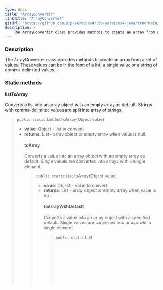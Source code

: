 ```yaml
---
type: docs
title: "ArrayConverter"
linkTitle: "ArrayConverter"
gitUrl: "https://github.com/pip-services4/pip-services4-java/tree/main/pip-services4-commons-java"
description: > 
    The ArrayConverter class provides methods to create an array from a set of values.
---
```


### Description
The ArrayConverter class provides methods to create an array from a set of values. These values can be in the form of a list,  a single value or a string of comma-delimited values.    

### Static methods

#### listToArray
Converts a list into an array object with an empty array as default.
Strings with comma-delimited values are split into array of strings.


> `public static` List<Object> listToArray(Object value)

- **value**: Object - list to convert.
- **returns**: List<Object> - array object or empty array when value is null.


#### toArray
Converts a value into an array object with an empty array as default.
Single values are converted into arrays with a single element.

> `public static` List<Object> toArray(Object value)

- **value**: Object - value to convert.
- **returns**: List<Object> - array object or empty array when value is null.

#### toArrayWithDefault
Converts a value into an array object with a specified default.
Single values are converted into arrays with a single element.

> `public static` List<Object> toArrayWithDefault(Object value, List<Object> defaultValue)

- **value**: Object - value to convert.
- **defaultValue**: List<Object> - default array object.
- **returns**: List<Object> - array object or default array when value is null.

#### toNullableArray
Converts a value into an array object.
Single values are converted into arrays with a single element.

> `public static` List<Object> toNullableArray(Object value)

- **value**: Object - value to convert.
- **returns**: List<Object> - array object or null when value is null.

### Examples

```java
{
  List<Object> value1 = ArrayConverter.toArray(1);        // Result: [1]
  List<Object> value2 = ArrayConverter.listToArray("1,2,3"); // Result: ["1", "2", "3"]
  }

```
